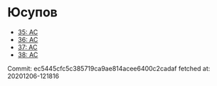 # Юсупов
- [35: AC](35.md)
- [36: AC](36.md)
- [37: AC](37.md)
- [38: AC](38.md)

Commit: ec5445cfc5c385719ca9ae814acee6400c2cadaf
 fetched at: 20201206-121816
